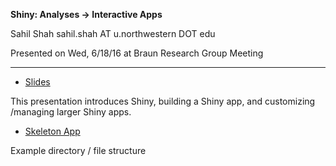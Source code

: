**Shiny: Analyses → Interactive Apps**

Sahil Shah
sahil.shah AT u.northwestern DOT edu

Presented on Wed, 6/18/16 at Braun Research Group Meeting

---

* [Slides](https://github.com/sahildshah1/shiny-groupmtg/blob/master/figs/main.pdf)

This presentation introduces Shiny, building a Shiny app, and customizing /managing 
larger Shiny apps.

* [Skeleton App](https://github.com/sahildshah1/shiny-groupmtg/tree/master/skeleton-app)

Example directory / file structure 